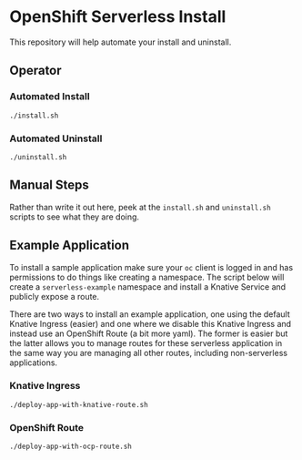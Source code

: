 # OpenShift Serverless Install

This repository will help automate your install and uninstall.

## Operator

### Automated Install

```shell
./install.sh
```

### Automated Uninstall

```shell
./uninstall.sh
```

## Manual Steps

Rather than write it out here, peek at the `install.sh` and `uninstall.sh`
scripts to see what they are doing.

## Example Application

To install a sample application make sure your `oc` client is logged in and has
permissions to do things like creating a namespace.  The script below will
create a `serverless-example` namespace and install a Knative Service
and publicly expose a route.

There are two ways to install an example application, one using the default Knative Ingress (easier) and one where we disable this Knative Ingress and instead use an OpenShift Route (a bit more yaml).  The former is easier but the latter allows you to manage routes for these serverless application in the same way you are managing all other routes, including non-serverless applications.

### Knative Ingress

```shell
./deploy-app-with-knative-route.sh
```

### OpenShift Route

```shell
./deploy-app-with-ocp-route.sh
```
